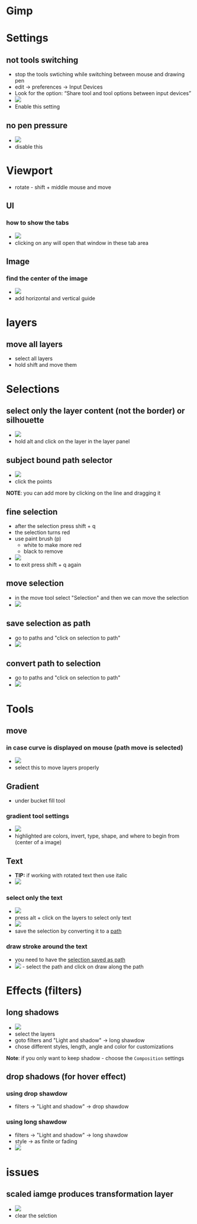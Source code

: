 # **Gimp**

# Settings

## not tools switching

- stop the tools swtiching while switching between mouse and drawing pen
- edit -> preferences → Input Devices
- Look for the option: “Share tool and tool options between input devices”
- <img src="./images/disable-tools-switching.png" />
- Enable this setting

## no pen pressure

- <img src="./images/paintbrush-disable-pen-settings.png" />
- disable this

# Viewport

- rotate - shift + middle mouse and move

## UI

### how to show the tabs

- <img src="./images/open-dialog-window-in-tabs.png" />
- clicking on any will open that window in these tab area

## Image

### find the center of the image

- <img src="./images/guides-for-image-center.png" />
- add horizontal and vertical guide

# layers

## move all layers

- select all layers
- hold shift and move them

# Selections

## select only the layer content (not the border) or silhouette

- <img src="./images/select-layer-outline.png" />
- hold alt and click on the layer in the layer panel

## subject bound path selector

- <img src="./images/fuzzy-0scissor.png" />
- click the points

**NOTE**: you can add more by clicking on the line and dragging it

## fine selection

- after the selection press shift + q
- the selection turns red
- use paint brush (p)
  - white to make more red
  - black to remove
- <img src="./images/fine-selection-mask.png" />
- to exit press shift + q again

## move selection

- in the move tool select "Selection" and then we can move the selection
- <img src="./images/move-selection-with-move-tool.png" />

## save selection as path

- go to paths and "click on selection to path"
- <img src="./images/save-selection.png" />

## convert path to selection

- go to paths and "click on selection to path"
- <img src="./images/path-to-selection.png" />

# Tools

## move

### in case curve is displayed on mouse (path move is selected)

- <img src="./images/move-tool-settings.png" />
- select this to move layers properly

## Gradient

- under bucket fill tool

### gradient tool settings

- <img src="./images/gradient-tool-basic-settings.png" />
- highlighted are colors, invert, type, shape, and where to begin from (center of a image)

## Text

- **TIP:** if working with rotated text then use italic
- <img src="./images/rotated-text-italics-good.png" />

### select only the text

- <img src="./images/alt-select-for-text-seelction.png" />
- press alt + click on the layers to select only text
- <img src="./images/save-selection.png" />
- save the selection by converting it to a [path](./gimp.md#save-selection-as-path)

### draw stroke around the text

- you need to have the [selection saved as path](./gimp.md#save-selection-as-path)
- <img src="./images/stroke-the-path.png" />
  - select the path and click on draw along the path

# Effects (filters)

## long shadows

- <img src="./images/shadow-effect.png" />
- select the layers
- goto filters and "Light and shadow" -> long shawdow
- chose different styles, length, angle and color for customizations

**Note**: if you only want to keep shadow - choose the `Composition` settings

## drop shadows (for hover effect)

### using drop shawdow

- filters -> "Light and shadow" -> drop shawdow

### using long shawdow

- filters -> "Light and shadow" -> long shawdow
- style -> as finite or fading
- <img src="./images/drop-shadow-2.png" />

# issues

## scaled iamge produces transformation layer

- <img src="./images/extra-layer-on-resize.png" />
- clear the selction
